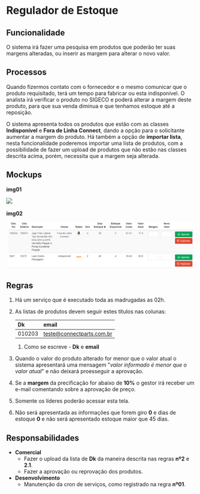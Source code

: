 # Regulador de Estoque

## Funcionalidade

O sistema irá fazer uma pesquisa em produtos que poderão ter suas margens alteradas, ou inserir as margem para alterar o novo valor.

## Processos

Quando fizermos contato com o fornecedor e o mesmo comunicar que o produto requisitado, terá um tempo para fabricar ou esta indisponível. O analista irá verificar o produto no SIGECO e poderá alterar a margem deste produto, para que sua venda diminua e que tenhamos estoque até a reposição.

O sistema apresenta todos os produtos que estão com as classes **Indisponível** e **Fora de Linha Connect**, dando a opção para o solicitante aumentar a margem do produto. Há também a opção de **importar lista**, nesta funcionalidade poderemos importar uma lista de produtos, com a possibilidade de fazer um upload de produtos que não estão nas classes descrita acima, porém, necessita que a margem seja alterada.

## Mockups

**img01**

![](http://developers.connectparts.com.br/imagens/reguladorEstoque01.png)

**img02**

![](../../.gitbook/assets/image%20%2839%29.png)

## Regras

1. Há um serviço que é executado toda as madrugadas as 02h.
2. As listas de produtos devem seguir estes títulos nas colunas:

   | Dk | email |
   | :--- | :--- |
   | 010203 | teste@connectparts.com.br |

   1. Como se escreve - **Dk** e **email**

3. Quando o valor do produto alterado for menor que o valor atual o sistema apresentará uma mensagem "_valor informado é menor que o valor atual_" e não deixará proesseguir a aprovação.
4. Se a **margem** da precificação for abaixo de **10%** o gestor irá receber um e-mail comentando sobre a aprovação de preço.
5. Somente os líderes poderão acessar esta tela.
6. Não será apresentada as informações que forem giro **0** e dias de estoque **0** e não será apresentado estoque maior que 45 dias.

## Responsabilidades

* **Comercial**
  * Fazer o upload da lista de **Dk** da maneira descrita nas regras **nº2** e **2.1**.
  * Fazer a aprovação ou reprovação dos produtos.
* **Desenvolvimento**
  * Manutenção da cron de serviços, como registrado na regra **nº01**.

